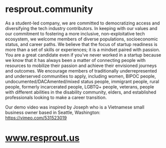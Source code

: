 # resprout.community
As a student-led company, we are committed to democratizing access and diversifying the tech industry contributors. In keeping with our values and our commitment to fostering a more inclusive, non-exploitative tech ecosystem, we welcome members of diverse populations, socioeconomic status, and career paths. We believe that the focus of startup readiness is more than a set of skills or experiences; it is a mindset paired with passion.  You are a great candidate even if you’ve never worked in a startup because we know that it has always been a matter of connecting people with resources to mobilize their passion and achieve their envisioned journeys and outcomes. We encourage members of traditionally underrepresented and underserved communities to apply, including women, BIPOC people, undocumented/DACAmented/mixed status people, immigrant people, rural people, formerly incarcerated people, LGBTQ+ people, veterans, people with different abilities in the disability community, elders, and established professionals looking to make a career transition.


Our demo video was inspired by Joseph who is a Vietnamese small business owner based in Seattle, Washington: https://vimeo.com/531523019

# www.resprout.us
